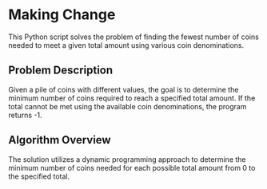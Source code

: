 # Making Change

This Python script solves the problem of finding the fewest number of coins needed to meet a given total amount using various coin denominations.

## Problem Description
Given a pile of coins with different values, the goal is to determine the minimum number of coins required to reach a specified total amount. If the total cannot be met using the available coin denominations, the program returns -1.

## Algorithm Overview
The solution utilizes a dynamic programming approach to determine the minimum number of coins needed for each possible total amount from 0 to the specified total.
